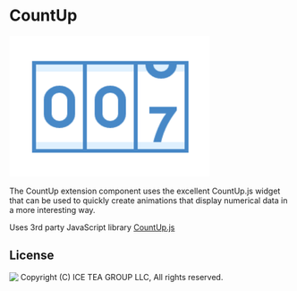 CountUp
====

<img src="../Support/Images/CountUp.png" width="358" height="252">

The CountUp extension component uses the excellent CountUp.js widget that can be used to quickly create animations that display numerical data in a more interesting way.

Uses 3rd party JavaScript library [CountUp.js](http://inorganik.github.io/countUp.js/)

License
-------
<img src="http://iceteagroup.com/wp-content/uploads/2017/01/Square-64x64-trasp.png" height="20" align="top"> Copyright (C) ICE TEA GROUP LLC, All rights reserved.
